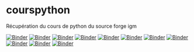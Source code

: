 # courspython
Récupération du cours de python du source forge igm


[![Binder](https://mybinder.org/badge_logo.svg)](https://mybinder.org/v2/gh/UGE-IGM/courspython/master?filepath=%2FCours%2F1-valeurs-variables-types.ipynb)
[![Binder](https://mybinder.org/badge_logo.svg)](https://mybinder.org/v2/gh/UGE-IGM/courspython/master?filepath=Cours%2F3-boucles%2F3-boucles_complements.ipynb)
[![Binder](https://mybinder.org/badge_logo.svg)](https://mybinder.org/v2/gh/UGE-IGM/courspython/master?filepath=Cours%2F3-boucles%2F3-boucles.ipynb)
[![Binder](https://mybinder.org/badge_logo.svg)](https://mybinder.org/v2/gh/UGE-IGM/courspython/master?filepath=Cours%2F4-fonctions%2F4-fonctions.ipynb)
[![Binder](https://mybinder.org/badge_logo.svg)](https://mybinder.org/v2/gh/UGE-IGM/courspython/master?filepath=Cours%2F6-iterables%2F6-iterables.ipynb)
[![Binder](https://mybinder.org/badge_logo.svg)](https://mybinder.org/v2/gh/UGE-IGM/courspython/master?filepath=Cours%2F5-listes%2F5-listes-complements.ipynb)
[![Binder](https://mybinder.org/badge_logo.svg)](https://mybinder.org/v2/gh/UGE-IGM/courspython/master?filepath=Cours%2F5-listes%2F5-listes-solutions.ipynb)
[![Binder](https://mybinder.org/badge_logo.svg)](https://mybinder.org/v2/gh/UGE-IGM/courspython/master?filepath=Cours%2F5-listes%2F5-listes.ipynb)
[![Binder](https://mybinder.org/badge_logo.svg)](https://mybinder.org/v2/gh/UGE-IGM/courspython/master?filepath=Cours%2F1-valeurs-variables-types%2F1-valeurs-variables-types.ipynb)
[![Binder](https://mybinder.org/badge_logo.svg)](https://mybinder.org/v2/gh/UGE-IGM/courspython/master?filepath=Cours%2F7-dictionnaires%2F7-dictionnaires.ipynb)
[![Binder](https://mybinder.org/badge_logo.svg)](https://mybinder.org/v2/gh/UGE-IGM/courspython/master?filepath=Cours%2F2-conditionnelles%2F2-conditionnelles.ipynb)
